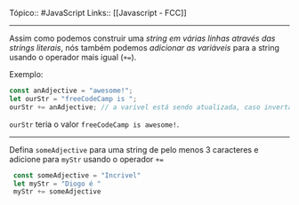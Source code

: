 Tópico:: #JavaScript 
Links:: [[Javascript - FCC]]

---
Assim como podemos construir uma *string em várias linhas através das strings literais*, nós também podemos *adicionar as variáveis* para a string usando o operador mais igual (`+=`).

Exemplo:

```js
const anAdjective = "awesome!";
let ourStr = "freeCodeCamp is ";
ourStr += anAdjective; // a varivel está sendo atualizada, caso inverta e tente atualizar a constante ocorrera o erro TypeError: Assignment to constant variable.
```

`ourStr` teria o valor `freeCodeCamp is awesome!`.

---

Defina `someAdjective` para uma string de pelo menos 3 caracteres e adicione para `myStr` usando o operador `+=`

```js
 const someAdjective = "Incrivel"
 let myStr = "Diogo é "
 myStr += someAdjective
```